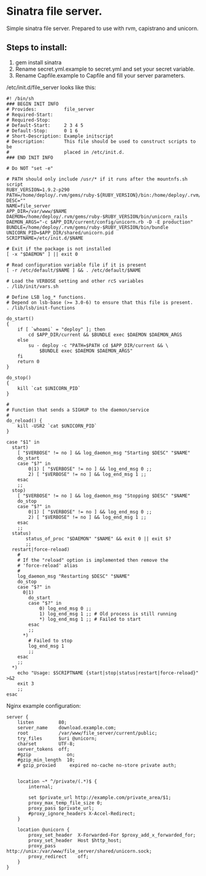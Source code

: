 Sinatra file server.
========================================================================
Simple sinatra file server. Prepared to use with rvm, capistrano and unicorn.

Steps to install:
-----------------
1. gem install sinatra
2. Rename secret.yml.example to secret.yml and set your secret variable.
3. Rename Capfile.example to Capfile and fill your server parameters.


/etc/init.d/file_server looks like this:

    #! /bin/sh
    ### BEGIN INIT INFO
    # Provides:          file_server
    # Required-Start:    
    # Required-Stop:     
    # Default-Start:     2 3 4 5
    # Default-Stop:      0 1 6
    # Short-Description: Example initscript
    # Description:       This file should be used to construct scripts to be
    #                    placed in /etc/init.d.
    ### END INIT INFO

    # Do NOT "set -e"

    # PATH should only include /usr/* if it runs after the mountnfs.sh script
    RUBY_VERSION=1.9.2-p290
    PATH=/home/deploy/.rvm/gems/ruby-${RUBY_VERSION}/bin:/home/deploy/.rvm/gems/ruby-${RUBY_VERSION}@global/bin:/home/deploy/.rvm/rubies/ruby-${RUBY_VERSION}/bin:/home/deploy/.rvm/bin:/usr/local/sbin:/usr/local/bin:/usr/sbin:/usr/bin:/sbin:/bin
    DESC=""
    NAME=file_server
    APP_DIR=/var/www/$NAME
    DAEMON=/home/deploy/.rvm/gems/ruby-$RUBY_VERSION/bin/unicorn_rails
    DAEMON_ARGS="-c $APP_DIR/current/config/unicorn.rb -D -E production"
    BUNDLE=/home/deploy/.rvm/gems/ruby-$RUBY_VERSION/bin/bundle
    UNICORN_PID=$APP_DIR/shared/unicorn.pid
    SCRIPTNAME=/etc/init.d/$NAME

    # Exit if the package is not installed
    [ -x "$DAEMON" ] || exit 0

    # Read configuration variable file if it is present
    [ -r /etc/default/$NAME ] && . /etc/default/$NAME

    # Load the VERBOSE setting and other rcS variables
    . /lib/init/vars.sh

    # Define LSB log_* functions.
    # Depend on lsb-base (>= 3.0-6) to ensure that this file is present.
    . /lib/lsb/init-functions

    do_start()
    {
    	if [ `whoami` = "deploy" ]; then
    		cd $APP_DIR/current && $BUNDLE exec $DAEMON $DAEMON_ARGS
    	else
    		su - deploy -c "PATH=$PATH cd $APP_DIR/current && \
    			$BUNDLE exec $DAEMON $DAEMON_ARGS"
    	fi
    	return 0
    }

    do_stop()
    {
    	kill `cat $UNICORN_PID`
    }

    #
    # Function that sends a SIGHUP to the daemon/service
    #
    do_reload() {
    	kill -USR2 `cat $UNICORN_PID`
    }

    case "$1" in
      start)
    	[ "$VERBOSE" != no ] && log_daemon_msg "Starting $DESC" "$NAME"
    	do_start
    	case "$?" in
    		0|1) [ "$VERBOSE" != no ] && log_end_msg 0 ;;
    		2) [ "$VERBOSE" != no ] && log_end_msg 1 ;;
    	esac
    	;;
      stop)
    	[ "$VERBOSE" != no ] && log_daemon_msg "Stopping $DESC" "$NAME"
    	do_stop
    	case "$?" in
    		0|1) [ "$VERBOSE" != no ] && log_end_msg 0 ;;
    		2) [ "$VERBOSE" != no ] && log_end_msg 1 ;;
    	esac
    	;;
      status)
           status_of_proc "$DAEMON" "$NAME" && exit 0 || exit $?
           ;;
      restart|force-reload)
    	#
    	# If the "reload" option is implemented then remove the
    	# 'force-reload' alias
    	#
    	log_daemon_msg "Restarting $DESC" "$NAME"
    	do_stop
    	case "$?" in
    	  0|1)
    		do_start
    		case "$?" in
    			0) log_end_msg 0 ;;
    			1) log_end_msg 1 ;; # Old process is still running
    			*) log_end_msg 1 ;; # Failed to start
    		esac
    		;;
    	  *)
    	  	# Failed to stop
    		log_end_msg 1
    		;;
    	esac
    	;;
      *)
    	echo "Usage: $SCRIPTNAME {start|stop|status|restart|force-reload}" >&2
    	exit 3
    	;;
    esac


Nginx example configuration:

    server {
        listen         80;
        server_name    download.example.com;
        root           /var/www/file_server/current/public;
        try_files      $uri @unicorn;
        charset        UTF-8;
        server_tokens  off;
        #gzip             on;
        #gzip_min_length  10;
        # gzip_proxied     expired no-cache no-store private auth;
    

        location ~* ^/private/(.*)$ {
        	internal;
	
        	set $private_url http://example.com/private_area/$1;
        	proxy_max_temp_file_size 0;
        	proxy_pass $private_url;
        	#proxy_ignore_headers X-Accel-Redirect;
        }

        location @unicorn {
            proxy_set_header  X-Forwarded-For $proxy_add_x_forwarded_for;
            proxy_set_header  Host $http_host;
            proxy_pass        http://unix:/var/www/file_server/shared/unicorn.sock;
            proxy_redirect    off;
        }
    }
